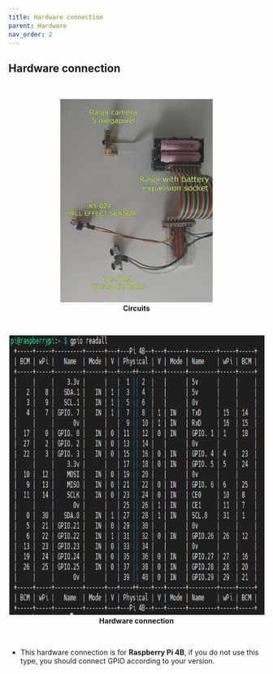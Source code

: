 ```yaml
---
title: Hardware connection
parent: Hardware
nav_order: 2
---
```


## Hardware connection
<br>
<p align="center">
  <img src="../images/circuits.png" width="300">
  <br> 
  <b> Circuits </b>    
</p>
<br>

<p align="center">
  <img height = 550 src="../images/Hardware_Connection.png">
  <br> 
  <b> Hardware connection </b>    
</p>
<br>

* This hardware connection is for **Raspberry Pi 4B**, if you do not use this type, you should connect GPIO according to your version.
